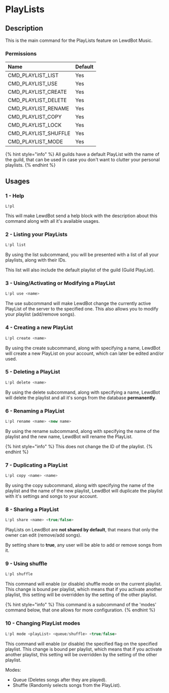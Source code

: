 # PlayLists

## Description

This is the main command for the PlayLists feature on LewdBot Music.

### Permissions

| Name | Default |
| :--- | :--- |
| CMD\_PLAYLIST\_LIST | Yes |
| CMD\_PLAYLIST\_USE | Yes |
| CMD\_PLAYLIST\_CREATE | Yes |
| CMD\_PLAYLIST\_DELETE | Yes |
| CMD\_PLAYLIST\_RENAME | Yes |
| CMD\_PLAYLIST\_COPY | Yes |
| CMD\_PLAYLIST\_LOCK | Yes |
| CMD\_PLAYLIST\_SHUFFLE | Yes |
| CMD\_PLAYLIST\_MODE | Yes |

{% hint style="info" %}
All guilds have a default PlayList with the name of the guild, that can be used in case you don't want to clutter your personal playlists.
{% endhint %}

## Usages

### 1 - Help

```text
L!pl
```

This will make LewdBot send a help block with the description about this command along with all it's available usages.

### 2 - Listing your PlayLists

```java
L!pl list
```

By using the list subcommand, you will be presented with a list of all your playlists, along with their IDs.

This list will also include the default playlist of the guild \(Guild PlayList\).

### 3 - Using/Activating or Modifying a PlayList

```java
L!pl use <name>
```

The use subcommand will make LewdBot change the currently active PlayList of the server to the specified one. This also allows you to modify your playlist \(add/remove songs\).

### 4 - Creating a new PlayList

```java
L!pl create <name>
```

By using the create subcommand, along with specifying a name, LewdBot will create a new PlayList on your account, which can later be edited and/or used.

### 5 - Deleting a PlayList

```java
L!pl delete <name>
```

By using the delete subcommand, along with specifying a name, LewdBot will delete the playlist and all it's songs from the database **permanently**.

### 6 - Renaming a PlayList

```java
L!pl rename <name> <new name>
```

By using the rename subcommand, along with specifying the name of the playlist and the new name, LewdBot will rename the PlayList.

{% hint style="info" %}
This does not change the ID of the playlist.
{% endhint %}

### 7 - Duplicating a PlayList

```java
L!pl copy <name> <name>
```

By using the copy subcommand, along with specifying the name of the playlist and the name of the new playlist, LewdBot will duplicate the playlist with it's settings and songs to your account.

### 8 - Sharing a PlayList

```java
L!pl share <name> <true/false>
```

PlayLists on LewdBot are **not shared by default**, that means that only the owner can edit \(remove/add songs\).

By setting share to **true**, any user will be able to add or remove songs from it.

### 9 - Using shuffle

```java
L!pl shuffle
```

This command will enable \(or disable\) shuffle mode on the current playlist. This change is bound per playlist, which means that if you activate another playlist, this setting will be overridden by the setting of the other playlist.

{% hint style="info" %}
This command is a subcommand of the 'modes' command below, that one allows for more configuration.
{% endhint %}

### 10 - Changing PlayList modes

```java
L!pl mode <playList> <queue/shuffle> <true/false>
```

This command will enable \(or disable\) the specified flag on the specified playlist. This change is bound per playlist, which means that if you activate another playlist, this setting will be overridden by the setting of the other playlist.

Modes:

* Queue \(Deletes songs after they are played\).
* Shuffle \(Randomly selects songs from the PlayList\).

